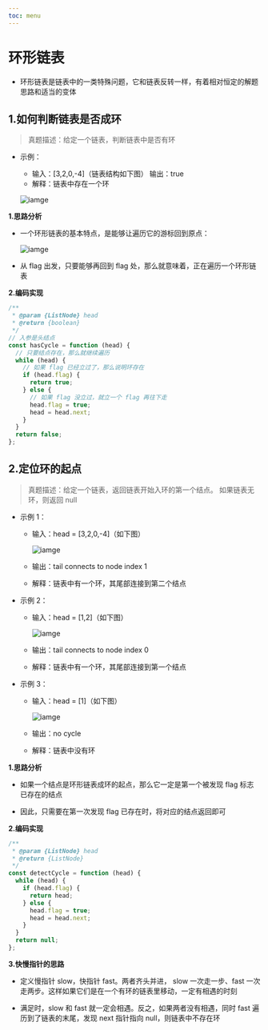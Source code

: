 ```yaml
---
toc: menu
---
```


# 环形链表

- 环形链表是链表中的一类特殊问题，它和链表反转一样，有着相对恒定的解题思路和适当的变体

## 1.如何判断链表是否成环

> 真题描述：给定一个链表，判断链表中是否有环

- 示例：

  - 输入：[3,2,0,-4]（链表结构如下图） 输出：true
  - 解释：链表中存在一个环

  ![iamge](images/core/31.png)

**1.思路分析**

- 一个环形链表的基本特点，是能够让遍历它的游标回到原点：

  ![iamge](images/core/32.png)

- 从 flag 出发，只要能够再回到 flag 处，那么就意味着，正在遍历一个环形链表

**2.编码实现**

```js
/**
 * @param {ListNode} head
 * @return {boolean}
 */
// 入参是头结点
const hasCycle = function (head) {
  // 只要结点存在，那么就继续遍历
  while (head) {
    // 如果 flag 已经立过了，那么说明环存在
    if (head.flag) {
      return true;
    } else {
      // 如果 flag 没立过，就立一个 flag 再往下走
      head.flag = true;
      head = head.next;
    }
  }
  return false;
};
```

## 2.定位环的起点

> 真题描述：给定一个链表，返回链表开始入环的第一个结点。 如果链表无环，则返回 null

- 示例 1：

  - 输入：head = [3,2,0,-4]（如下图）

    ![iamge](images/core/31.png)

  - 输出：tail connects to node index 1
  - 解释：链表中有一个环，其尾部连接到第二个结点

- 示例 2：

  - 输入：head = [1,2]（如下图）

    ![iamge](images/core/33.png)

  - 输出：tail connects to node index 0
  - 解释：链表中有一个环，其尾部连接到第一个结点

- 示例 3：

  - 输入：head = [1]（如下图）

    ![iamge](images/core/34.png)

  - 输出：no cycle
  - 解释：链表中没有环

**1.思路分析**

- 如果一个结点是环形链表成环的起点，那么它一定是第一个被发现 flag 标志已存在的结点

- 因此，只需要在第一次发现 flag 已存在时，将对应的结点返回即可

**2.编码实现**

```js
/**
 * @param {ListNode} head
 * @return {ListNode}
 */
const detectCycle = function (head) {
  while (head) {
    if (head.flag) {
      return head;
    } else {
      head.flag = true;
      head = head.next;
    }
  }
  return null;
};
```

**3.快慢指针的思路**

- 定义慢指针 slow，快指针 fast。两者齐头并进， slow 一次走一步、fast 一次 走两步。这样如果它们是在一个有环的链表里移动，一定有相遇的时刻

- 满足时，slow 和 fast 就一定会相遇。反之，如果两者没有相遇，同时 fast 遍历到了链表的末尾，发现 next 指针指向 null，则链表中不存在环
